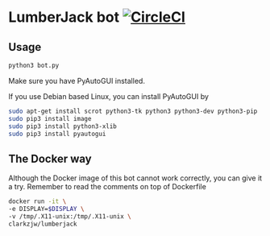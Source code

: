 # LumberJack bot [![CircleCI](https://circleci.com/gh/clarkzjw/LumberJack.svg?style=svg)](https://circleci.com/gh/clarkzjw/LumberJack)

## Usage

```python
python3 bot.py
```

Make sure you have PyAutoGUI installed.

If you use Debian based Linux, you can install PyAutoGUI by

```bash
sudo apt-get install scrot python3-tk python3 python3-dev python3-pip
sudo pip3 install image
sudo pip3 install python3-xlib
sudo pip3 install pyautogui
```

## The Docker way

Although the Docker image of this bot cannot work correctly, you can give it a try. Remember to read the comments on top of Dockerfile

```bash
docker run -it \
-e DISPLAY=$DISPLAY \
-v /tmp/.X11-unix:/tmp/.X11-unix \
clarkzjw/lumberjack
```

